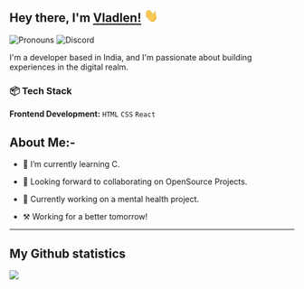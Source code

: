 ## Hey there, I'm [Vladlen!](https://github.com/vladlen.codes) <img width="25px" src=assets/vlad_waves.gif>

<img alt='Pronouns' src='https://img.shields.io/badge/Pronouns-he%2Fhim-blue' /> <img alt='Discord' src='https://img.shields.io/badge/Discord-vladlen.codes-brightgreen' />

I'm a developer based in India, and I'm passionate about building experiences in the digital realm.

### 📦 Tech Stack
**Frontend Development:** `HTML` `CSS` `React`

## About Me:-

- 🌱 I’m currently learning C.

- 🤝 Looking forward to collaborating on OpenSource Projects.

- 💜 Currently working on a mental health project.

- ⚒ Working for a better tomorrow! 

<hr />




<h2>My Github statistics</h2>

![](https://github-readme-stats.vercel.app/api?username=VladlenCodes&count_private=true&show_icons=true&theme=dark)
